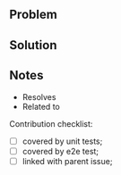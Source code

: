 ## Problem

<!--
Describe in details the problem or scenario that this PR is fixing.

If this is a feature addition or change, then focus on the WHY you are making the change.
E.g.: As a user of my dApp, I want to know that X happened when I do Y.

If this is a bug fix, please describe why the old behavior was problematic.
-->

## Solution

<!-- describe the new behavior --> 

## Notes

<!-- Remove items that are not relevant -->

- Resolves <issue number>
- Related to <link to specs>

Contribution checklist:
- [ ] covered by unit tests;
- [ ] covered by e2e test;
- [ ] linked with parent issue;
